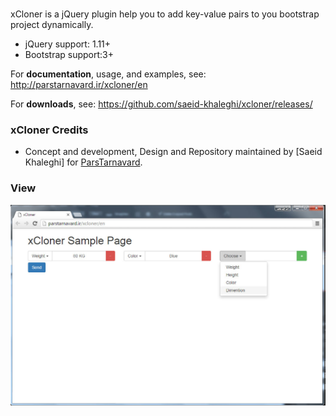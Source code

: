 # 

xCloner is a jQuery plugin help you to add key-value pairs to you bootstrap project dynamically.

- jQuery support: 1.11+
- Bootstrap support:3+

For **documentation**, usage, and examples, see:
http://parstarnavard.ir/xcloner/en

For **downloads**, see:
https://github.com/saeid-khaleghi/xcloner/releases/

### xCloner Credits

- Concept and development, Design and Repository maintained by [Saeid Khaleghi] for [ParsTarnavard](http://parstarnavard.ir/).

### View

![xCloner Usage](https://github.com/Saeid-Khaleghi/xcloner/blob/master/img/xcloner.jpg)
